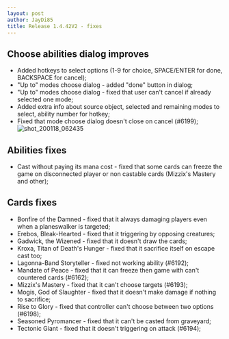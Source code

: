 ```yaml
---
layout: post
author: JayDi85
title: Release 1.4.42V2 - fixes
---
```


## Choose abilities dialog improves
 * Added hotkeys to select options (1-9 for choice, SPACE/ENTER for done, BACKSPACE for cancel);
 * "Up to" modes choose dialog - added "done" button in dialog;
 * "Up to" modes choose dialog - fixed that user can't cancel if already selected one mode;
 * Added extra info about source object, selected and remaining modes to select, ability number for hotkey;
 * Fixed that mode choose dialog doesn't close on cancel (#6199);
![shot_200118_062435](https://user-images.githubusercontent.com/8344157/72657309-270cb300-39bc-11ea-8b33-85d20e3453f5.png)

## Abilities fixes
* Cast without paying its mana cost - fixed that some cards can freeze the game on disconnected player or non castable cards (Mizzix's Mastery and other);

## Cards fixes
* Bonfire of the Damned - fixed that it always damaging players even when a planeswalker is targeted;
* Erebos, Bleak-Hearted - fixed that it triggering by opposing creatures;
* Gadwick, the Wizened - fixed that it doesn't draw the cards;
* Kroxa, Titan of Death's Hunger - fixed that it sacrifice itself on escape cast too;
* Lagonna-Band Storyteller - fixed not working ability (#6192);
* Mandate of Peace - fixed that it can freeze then game with can't countered cards (#6162);
* Mizzix's Mastery - fixed that it can't choose targets (#6193);
* Mogis, God of Slaughter - fixed that it doesn't make damage if nothing to sacrifice;
* Rise to Glory - fixed that controller can't choose between two options (#6198);
* Seasoned Pyromancer - fixed that it can't be casted from graveyard;
* Tectonic Giant - fixed that it doesn't triggering on attack (#6194);